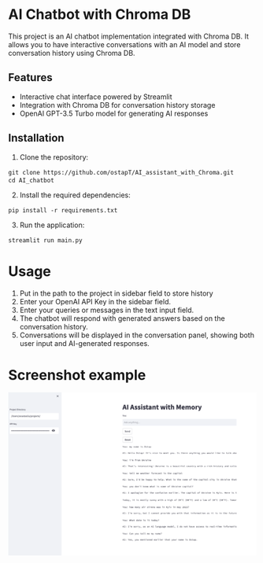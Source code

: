 # AI Chatbot with Chroma DB

This project is an AI chatbot implementation integrated with Chroma DB. It allows you to have interactive conversations with an AI model and store conversation history using Chroma DB.

## Features

- Interactive chat interface powered by Streamlit
- Integration with Chroma DB for conversation history storage
- OpenAI GPT-3.5 Turbo model for generating AI responses

## Installation

1. Clone the repository:

```shell
git clone https://github.com/ostapT/AI_assistant_with_Chroma.git
cd AI_chatbot
```
2. Install the required dependencies:
```shell
pip install -r requirements.txt
```
3. Run the application:
```shell
streamlit run main.py
```
# Usage
1. Put in the path to the project in sidebar field to store history
2. Enter your OpenAI API Key in the sidebar field.
3. Enter your queries or messages in the text input field.
4. The chatbot will respond with generated answers based on the conversation history.
5. Conversations will be displayed in the conversation panel, showing both user input and AI-generated responses.

# Screenshot example

![Screenshot_1.png](media_for_readme/Screenshot_1.png)
